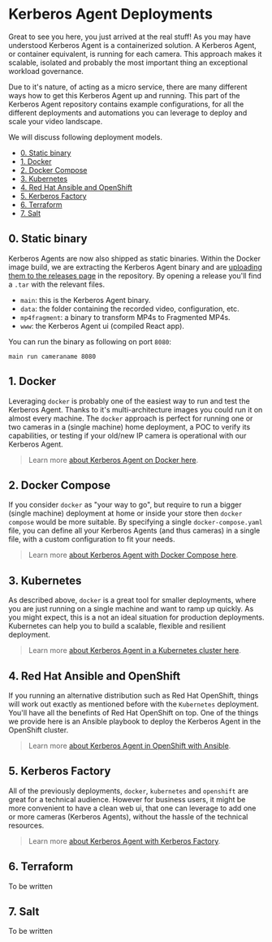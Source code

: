 # Kerberos Agent Deployments

Great to see you here, you just arrived at the real stuff! As you may have understood Kerberos Agent is a containerized solution. A Kerberos Agent, or container equivalent, is running for each camera. This approach makes it scalable, isolated and probably the most important thing an exceptional workload governance.

Due to it's nature, of acting as a micro service, there are many different ways how to get this Kerberos Agent up and running. This part of the Kerberos Agent repository contains example configurations, for all the different deployments and automations you can leverage to deploy and scale your video landscape.

We will discuss following deployment models.

- [0. Static binary](#0-static-binary)
- [1. Docker](#1-docker)
- [2. Docker Compose](#2-docker-compose)
- [3. Kubernetes](#3-kubernetes)
- [4. Red Hat Ansible and OpenShift](#4-red-hat-ansible-and-openshift)
- [5. Kerberos Factory](#5-kerberos-factory)
- [6. Terraform](#6-terraform)
- [7. Salt](#7-salt)

## 0. Static binary

Kerberos Agents are now also shipped as static binaries. Within the Docker image build, we are extracting the Kerberos Agent binary and are [uploading them to the releases page](https://github.com/kerberos-io/agent/releases) in the repository. By opening a release you'll find a `.tar` with the relevant files.

- `main`: this is the Kerberos Agent binary.
- `data`: the folder containing the recorded video, configuration, etc.
- `mp4fragment`: a binary to transform MP4s to Fragmented MP4s.
- `www`: the Kerberos Agent ui (compiled React app).

You can run the binary as following on port `8080`:

    main run cameraname 8080

## 1. Docker

Leveraging `docker` is probably one of the easiest way to run and test the Kerberos Agent. Thanks to it's multi-architecture images you could run it on almost every machine. The `docker` approach is perfect for running one or two cameras in a (single machine) home deployment, a POC to verify its capabilities, or testing if your old/new IP camera is operational with our Kerberos Agent.

> Learn more [about Kerberos Agent on Docker here](https://github.com/kerberos-io/agent/tree/master/deployments/docker#1-running-a-single-container).

## 2. Docker Compose

If you consider `docker` as "your way to go", but require to run a bigger (single machine) deployment at home or inside your store then `docker compose` would be more suitable. By specifying a single `docker-compose.yaml` file, you can define all your Kerberos Agents (and thus cameras) in a single file, with a custom configuration to fit your needs.

> Learn more [about Kerberos Agent with Docker Compose here](https://github.com/kerberos-io/agent/tree/master/deployments/docker#2-running-multiple-containers-with-docker-compose).

## 3. Kubernetes

As described above, `docker` is a great tool for smaller deployments, where you are just running on a single machine and want to ramp up quickly. As you might expect, this is a not an ideal situation for production deployments. Kubernetes can help you to build a scalable, flexible and resilient deployment.

> Learn more [about Kerberos Agent in a Kubernetes cluster here](https://github.com/kerberos-io/agent/tree/master/deployments/kubernetes).

## 4. Red Hat Ansible and OpenShift

If you running an alternative distribution such as Red Hat OpenShift, things will work out exactly as mentioned before with the `Kubernetes` deployment. You'll have all the benefints of Red Hat OpenShift on top. One of the things we provide here is an Ansible playbook to deploy the Kerberos Agent in the OpenShift cluster.

> Learn more [about Kerberos Agent in OpenShift with Ansible](https://github.com/kerberos-io/agent/tree/master/deployments/ansible-openshift).

## 5. Kerberos Factory

All of the previously deployments, `docker`, `kubernetes` and `openshift` are great for a technical audience. However for business users, it might be more convenient to have a clean web ui, that one can leverage to add one or more cameras (Kerberos Agents), without the hassle of the technical resources.

> Learn more [about Kerberos Agent with Kerberos Factory](https://github.com/kerberos-io/agent/tree/master/deployments/factory).

## 6. Terraform

To be written

## 7. Salt

To be written
